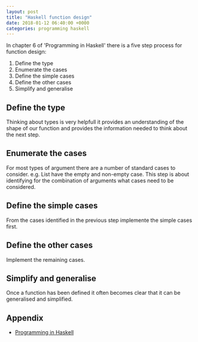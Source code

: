 ```yaml
---
layout: post
title: "Haskell function design"
date: 2018-01-12 06:40:00 +0000
categories: programming haskell
---
```


In chapter 6 of 'Programming in Haskell' there is a five step process for function design:

1. Define the type
2. Enumerate the cases
3. Define the simple cases
4. Define the other cases
5. Simplify and generalise


## Define the type

Thinking about types is very helpfull it provides an understanding of the shape of our function and provides the information needed to think about the next step.

## Enumerate the cases

For most types of argument there are a number of standard cases to consider. e.g. List have the empty and non-empty case.  This step is about identifying for the combination of arguments what cases need to be considered.

## Define the simple cases

From the cases identified in the previous step implemente the simple cases first.

## Define the other cases

Implement the remaining cases.

## Simplify and generalise

Once a function has been defined it often becomes clear that it can be generalised and simplified.

## Appendix

* [Programming in Haskell](http://www.foyles.co.uk/witem/computing-it/programming-in-haskell,graham-hutton-9781316626221)
